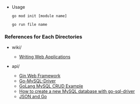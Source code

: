 * Usage

    `go mod init [module name]`

    `go run file name`

### References for Each Directories

* wiki/
    * [Writing Web Applications](https://golang.org/doc/articles/wiki/)

* api/
    * [Gin Web Framework](https://github.com/gin-gonic/gin)
    * [Go-MySQL-Driver](https://github.com/go-sql-driver/mysql)
    * [GoLang MySQL CRUD Example](https://golangdocs.com/mysql-golang-crud-example)
    * [How to create a new MySQL database with go-sql-driver](https://stackoverflow.com/questions/30235031/how-to-create-a-new-mysql-database-with-go-sql-driver)
    * [JSON and Go](https://blog.golang.org/json)